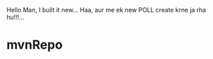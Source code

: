 Hello Man, I built it new...
Haa, aur me ek new                   POLL create krne ja rha hu!!!...

# mvnRepo
